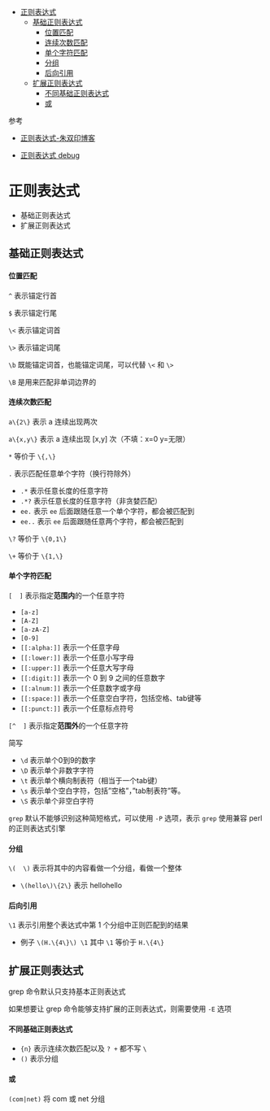 - [正则表达式](#正则表达式)
  - [基础正则表达式](#基础正则表达式)
      - [位置匹配](#位置匹配)
      - [连续次数匹配](#连续次数匹配)
      - [单个字符匹配](#单个字符匹配)
      - [分组](#分组)
      - [后向引用](#后向引用)
  - [扩展正则表达式](#扩展正则表达式)
      - [不同基础正则表达式](#不同基础正则表达式)
      - [或](#或)


参考

- [正则表达式-朱双印博客](https://www.zsythink.net/archives/tag/%e6%ad%a3%e5%88%99%e8%a1%a8%e8%be%be%e5%bc%8f/)

- [正则表达式 debug](https://regex101.com/)

# 正则表达式

- 基础正则表达式
- 扩展正则表达式

## 基础正则表达式

#### 位置匹配

`^` 表示锚定行首

`$` 表示锚定行尾

`\<` 表示锚定词首

`\>` 表示锚定词尾

`\b` 既能锚定词首，也能锚定词尾，可以代替 `\<` 和 `\>`

`\B` 是用来匹配非单词边界的

#### 连续次数匹配

`a\{2\}` 表示 a 连续出现两次

`a\{x,y\}` 表示 a 连续出现 [x,y] 次（不填：x=0 y=无限）

`*` 等价于 `\{,\}`

`.` 表示匹配任意单个字符（换行符除外）
- `.*` 表示任意长度的任意字符
- `.*?` 表示任意长度的任意字符（非贪婪匹配）
- `ee.` 表示 `ee` 后面跟随任意一个单个字符，都会被匹配到
- `ee..` 表示 `ee` 后面跟随任意两个字符，都会被匹配到

`\?` 等价于 `\{0,1\}`

`\+` 等价于 `\{1,\}`

#### 单个字符匹配

`[  ]` 表示指定**范围内**的一个任意字符

- `[a-z]`
- `[A-Z]`
- `[a-zA-Z]`
- `[0-9]`
- `[[:alpha:]]` 表示一个任意字母
- `[[:lower:]]` 表示一个任意小写字母
- `[[:upper:]]` 表示一个任意大写字母
- `[[:digit:]]` 表示一个 0 到 9 之间的任意数字
- `[[:alnum:]]` 表示一个任意数字或字母
- `[[:space:]]` 表示一个任意空白字符，包括空格、tab键等
- `[[:punct:]]` 表示一个任意标点符号

`[^  ]` 表示指定**范围外**的一个任意字符

简写

- `\d` 表示单个0到9的数字
- `\D` 表示单个非数字字符
- `\t` 表示单个横向制表符（相当于一个tab键）
- `\s` 表示单个空白字符，包括”空格”，”tab制表符”等。
- `\S` 表示单个非空白字符

`grep` 默认不能够识别这种简短格式，可以使用 `-P` 选项，表示 `grep` 使用兼容 perl 的正则表达式引擎

#### 分组

`\(  \)` 表示将其中的内容看做一个分组，看做一个整体
- `\(hello\)\{2\}` 表示 hellohello

#### 后向引用

`\1` 表示引用整个表达式中第 1 个分组中正则匹配到的结果
- 例子 `\(H.\{4\}\) \1` 其中 `\1` 等价于 `H.\{4\}`


## 扩展正则表达式

grep 命令默认只支持基本正则表达式

如果想要让 grep 命令能够支持扩展的正则表达式，则需要使用 `-E` 选项

#### 不同基础正则表达式

- `{n}` 表示连续次数匹配以及 `? +` 都不写 `\`
- `()` 表示分组


#### 或

`(com|net)` 将 com 或 net 分组